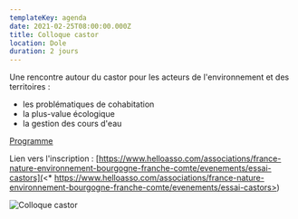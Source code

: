 ```yaml
---
templateKey: agenda
date: 2021-02-25T08:00:00.000Z
title: Colloque castor
location: Dole
duration: 2 jours
---
```

Une rencontre autour du castor pour les acteurs de l'environnement et des territoires : 

* les problématiques de cohabitation
* la plus-value écologique
* la gestion des cours d'eau 

<a href="/img/fne-colloque-castor-invit-a5-web.pdf" target="_blank"> Programme</a>


  Lien vers l'inscription : [https://www.helloasso.com/associations/france-nature-environnement-bourgogne-franche-comte/evenements/essai-castors](<* https://www.helloasso.com/associations/france-nature-environnement-bourgogne-franche-comte/evenements/essai-castors>)



![Colloque castor](/img/fne-colloque-castor-aff-a4_page-0001-725x1024.jpg "Colloque castor")